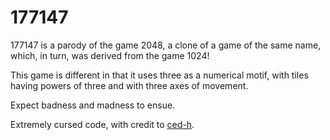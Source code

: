# 177147
177147 is a parody of the game 2048, a clone of a game of the same name, which, in turn, was derived from the game 1024!

This game is different in that it uses three as a numerical motif, with tiles having powers of three and with three axes of movement.

Expect badness and madness to ensue.

Extremely cursed code, with credit to [ced-h](https://github.com/cedric-h).